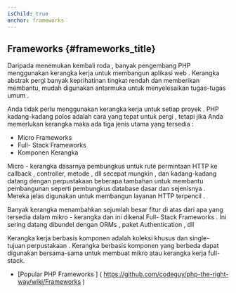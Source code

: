 ```yaml
---
isChild: true
anchor: frameworks
---
```


## Frameworks {#frameworks_title}

Daripada menemukan kembali roda , banyak pengembang PHP menggunakan kerangka kerja untuk membangun aplikasi web . Kerangka abstrak pergi banyak keprihatinan tingkat rendah dan memberikan membantu, mudah digunakan antarmuka untuk menyelesaikan tugas-tugas umum .

Anda tidak perlu menggunakan kerangka kerja untuk setiap proyek . PHP kadang-kadang polos adalah cara yang tepat untuk pergi , tetapi jika Anda memerlukan kerangka maka ada tiga jenis utama yang tersedia :

* Micro Frameworks
* Full- Stack Frameworks
* Komponen Kerangka

Micro - kerangka dasarnya pembungkus untuk rute permintaan HTTP ke callback , controller, metode , dll secepat mungkin , dan kadang-kadang datang dengan perpustakaan beberapa tambahan untuk membantu pembangunan seperti pembungkus database dasar dan sejenisnya . Mereka jelas digunakan
untuk membangun layanan HTTP terpencil .

Banyak kerangka menambahkan sejumlah besar fitur di atas dari apa yang tersedia dalam mikro - kerangka dan ini dikenal Full- Stack
Frameworks . Ini sering datang dibundel dengan ORMs , paket Authentication , dll

Kerangka kerja berbasis komponen adalah koleksi khusus dan single- tujuan perpustakaan . Kerangka berbasis komponen yang berbeda dapat digunakan bersama-sama untuk membuat mikro atau kerangka kerja full- stack.

* [Popular PHP Frameworks ] ( https://github.com/codeguy/php-the-right-way/wiki/Frameworks )
